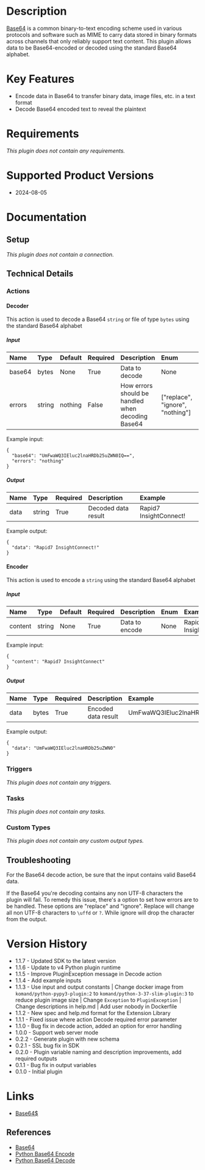 # Description

[Base64](https://en.wikipedia.org/wiki/Base64) is a common binary-to-text encoding scheme used in various protocols and software such as MIME to carry data stored in binary formats across channels that only reliably support text content. This plugin allows data to be Base64-encoded or decoded using the standard Base64 alphabet.

# Key Features

* Encode data in Base64 to transfer binary data, image files, etc. in a text format
* Decode Base64 encoded text to reveal the plaintext

# Requirements
  
*This plugin does not contain any requirements.*

# Supported Product Versions

* 2024-08-05

# Documentation

## Setup
  
*This plugin does not contain a connection.*

## Technical Details

### Actions


#### Decoder

This action is used to decode a Base64 `string` or file of type `bytes` using the standard Base64 alphabet

##### Input

|Name|Type|Default|Required|Description|Enum|Example|Placeholder|Tooltip|
| :--- | :--- | :--- | :--- | :--- | :--- | :--- | :--- | :--- |
|base64|bytes|None|True|Data to decode|None|UmFwaWQ3IEluc2lnaHRDb25uZWN0IQ==|None|None|
|errors|string|nothing|False|How errors should be handled when decoding Base64|["replace", "ignore", "nothing"]|ignore|None|None|
  
Example input:

```
{
  "base64": "UmFwaWQ3IEluc2lnaHRDb25uZWN0IQ==",
  "errors": "nothing"
}
```

##### Output

|Name|Type|Required|Description|Example|
| :--- | :--- | :--- | :--- | :--- |
|data|string|True|Decoded data result|Rapid7 InsightConnect!|
  
Example output:

```
{
  "data": "Rapid7 InsightConnect!"
}
```

#### Encoder

This action is used to encode a `string` using the standard Base64 alphabet

##### Input

|Name|Type|Default|Required|Description|Enum|Example|Placeholder|Tooltip|
| :--- | :--- | :--- | :--- | :--- | :--- | :--- | :--- | :--- |
|content|string|None|True|Data to encode|None|Rapid7 InsightConnect|None|None|
  
Example input:

```
{
  "content": "Rapid7 InsightConnect"
}
```

##### Output

|Name|Type|Required|Description|Example|
| :--- | :--- | :--- | :--- | :--- |
|data|bytes|True|Encoded data result|UmFwaWQ3IEluc2lnaHRDb25uZWN0|
  
Example output:

```
{
  "data": "UmFwaWQ3IEluc2lnaHRDb25uZWN0"
}
```
### Triggers
  
*This plugin does not contain any triggers.*
### Tasks
  
*This plugin does not contain any tasks.*

### Custom Types
  
*This plugin does not contain any custom output types.*

## Troubleshooting

For the Base64 decode action, be sure that the input contains valid Base64 data.

If the Base64 you're decoding contains any non UTF-8 characters the plugin will fail. To remedy this issue, there's a
option to set how errors are to be handled. These options are "replace" and "ignore". Replace will change all non UTF-8
characters to `\uffd` or `?`. While ignore will drop the character from the output.


# Version History

* 1.1.7 - Updated SDK to the latest version
* 1.1.6 - Update to v4 Python plugin runtime
* 1.1.5 - Improve PluginException message in Decode action
* 1.1.4 - Add example inputs
* 1.1.3 - Use input and output constants | Change docker image from `komand/python-pypy3-plugin:2` to `komand/python-3-37-slim-plugin:3` to reduce plugin image size | Change `Exception` to `PluginException` | Change descriptions in help.md | Add user nobody in Dockerfile
* 1.1.2 - New spec and help.md format for the Extension Library
* 1.1.1 - Fixed issue where action Decode required error parameter
* 1.1.0 - Bug fix in decode action, added an option for error handling
* 1.0.0 - Support web server mode
* 0.2.2 - Generate plugin with new schema
* 0.2.1 - SSL bug fix in SDK
* 0.2.0 - Plugin variable naming and description improvements, add required outputs
* 0.1.1 - Bug fix in output variables
* 0.1.0 - Initial plugin

# Links

* [Base64$](https://en.wikipedia.org/wiki/Base64)

## References

* [Base64](https://en.wikipedia.org/wiki/Base64)
* [Python Base64 Encode](https://docs.python.org/2/library/base64.html#base64.standard_b64encode)
* [Python Base64 Decode](https://docs.python.org/2/library/base64.html#base64.standard_b64decode)